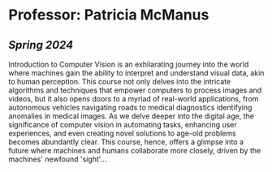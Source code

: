 # Professor: Patricia McManus
## _Spring 2024_
Introduction to Computer Vision is an exhilarating journey into the world where machines gain the ability to interpret and understand visual data, akin to human perception.
This course not only delves into the intricate algorithms and techniques that empower computers to process images and videos, but it also opens doors to a myriad of real-world applications, from autonomous vehicles navigating roads to medical diagnostics identifying anomalies in medical images.
As we delve deeper into the digital age, the significance of computer vision in automating tasks, enhancing user experiences, and even creating novel solutions to age-old problems becomes abundantly clear.
This course, hence, offers a glimpse into a future where machines and humans collaborate more closely, driven by the machines' newfound 'sight'...
